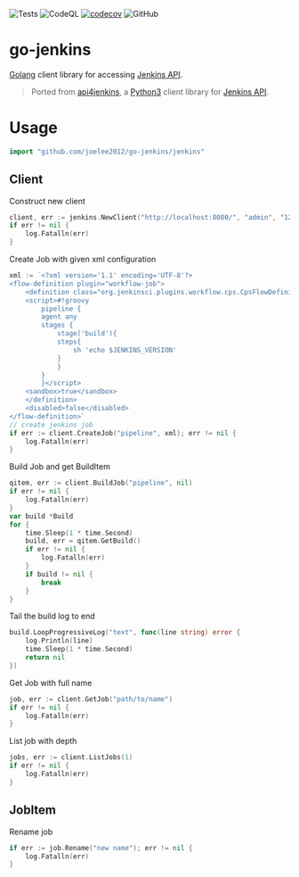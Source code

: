 ![Tests](https://github.com/joelee2012/go-jenkins/workflows/Tests/badge.svg?branch=main)
![CodeQL](https://github.com/joelee2012/go-jenkins/workflows/CodeQL/badge.svg?branch=main)
[![codecov](https://codecov.io/gh/joelee2012/go-jenkins/branch/main/graph/badge.svg?token=SEWFVZ7UT3)](https://codecov.io/gh/joelee2012/go-jenkins)
![GitHub](https://img.shields.io/github/license/joelee2012/go-jenkins)

# go-jenkins
[Golang](https://golang.org/) client library for accessing [Jenkins API](https://www.jenkins.io/doc/book/using/remote-access-api/).
> Ported from [api4jenkins](https://github.com/joelee2012/api4jenkins>), a [Python3](https://www.python.org/) client library for [Jenkins API](https://www.jenkins.io/doc/book/using/remote-access-api/).



# Usage

```go
import "github.com/joelee2012/go-jenkins/jenkins"
```

## Client
Construct new client
```go
client, err := jenkins.NewClient("http://localhost:8080/", "admin", "1234")
if err != nil {
	log.Fatalln(err)
}
```

Create Job with given xml configuration
```go
xml := `<?xml version='1.1' encoding='UTF-8'?>
<flow-definition plugin="workflow-job">
	<definition class="org.jenkinsci.plugins.workflow.cps.CpsFlowDefinition" plugin="workflow-cps">
	<script>#!groovy
		pipeline {
		agent any
		stages {
			stage('build'){
			steps{
				sh 'echo $JENKINS_VERSION'
			}
			}
		}
		}</script>
	<sandbox>true</sandbox>
	</definition>
	<disabled>false</disabled>
</flow-definition>`
// create jenkins job
if err := client.CreateJob("pipeline", xml); err != nil {
	log.Fatalln(err)
}
```

Build Job and get BuildItem
```go
qitem, err := client.BuildJob("pipeline", nil)
if err != nil {
	log.Fatalln(err)
}
var build *Build
for {
	time.Sleep(1 * time.Second)
	build, err = qitem.GetBuild()
	if err != nil {
		log.Fatalln(err)
	}
	if build != nil {
		break
	}
}

```

Tail the build log to end
```go
build.LoopProgressiveLog("text", func(line string) error {
	log.Println(line)
	time.Sleep(1 * time.Second)
	return nil
})
```

Get Job with full name
```go
job, err := client.GetJob("path/to/name")
if err != nil {
	log.Fatalln(err)
}
```

List job with depth
```go
jobs, err := client.ListJobs(1)
if err != nil {
	log.Fatalln(err)
}
```

## JobItem
Rename job

```go
if err := job.Rename("new name"); err != nil {
	log.Fatalln(err)
}
```

